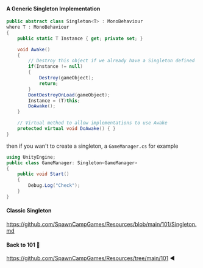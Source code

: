 #### A Generic Singleton Implementation

```csharp
public abstract class Singleton<T> : MonoBehaviour
where T : MonoBehaviour
{
    public static T Instance { get; private set; }

    void Awake()
    {
        // Destroy this object if we already have a Singleton defined
        if(Instance != null)
        {
            Destroy(gameObject);
            return;
        }
        DontDestroyOnLoad(gameObject);
        Instance = (T)this;
        DoAwake();
    }

    // Virtual method to allow implementations to use Awake
    protected virtual void DoAwake() { }
}
```

then if you wan't to create a singleton, a `GameManager.cs` for example
```csharp
using UnityEngine;
public class GameManager: Singleton<GameManager>
{
    public void Start()
    {
        Debug.Log("Check");
    }
}
```

#### Classic Singleton
https://github.com/SpawnCampGames/Resources/blob/main/101/Singleton.md

#### Back to 101 📙
https://github.com/SpawnCampGames/Resources/tree/main/101 ◀️

